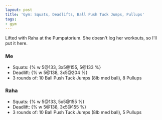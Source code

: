 ```yaml
---
layout: post
title: 'Gym: Squats, Deadlifts, Ball Push Tuck Jumps, Pullups'
tags:
- gym
---
```


Lifted with Raha at the Pumpatorium. She doesn't log her workouts, so I'll put it here.

### Me

- Squats: {% w 5@133, 3x5@155, 5@133 %}
- Deadlift: {% w 5@138, 3x5@204 %}
- 3 rounds of: 10 Ball Push Tuck Jumps (8lb med ball), 8 Pullups

### Raha

- Squats: {% w 5@133, 5x5@155 %}
- Deadlift: {% w 5@138, 3x5@155 %}
- 3 rounds of: 10 Ball Push Tuck Jumps (8lb med ball), 5 Pullups
